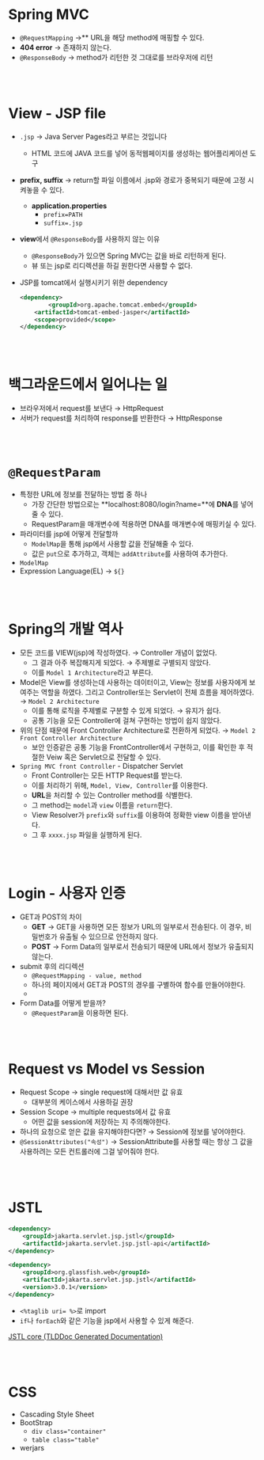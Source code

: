 # Spring MVC

- `@RequestMapping` →** URL을 해당 method에 매핑할 수 있다.
- **404 error** → 존재하지 않는다.
- `@ResponseBody` → method가 리턴한 것 그대로를 브라우저에 리턴

<br><br>

# View - JSP file

- `.jsp` → Java Server Pages라고 부르는 것입니다
    - HTML 코드에 JAVA 코드를 넣어 동적웹페이지를 생성하는 웹어플리케이션 도구
- **prefix, suffix** → return할 파일 이름에서 .jsp와 경로가 중복되기 때문에 고정 시켜놓을 수 있다.
    - **application.properties**
        - `prefix=PATH`
        - `suffix=.jsp`
- **view**에서 `@ResponseBody`를 사용하지 않는 이유
    - `@ResponseBody`가 있으면 Spring MVC는 값을 바로 리턴하게 된다.
    - 뷰 또는 jsp로 리디렉션을 하길 원한다면 사용할 수 없다.
- JSP를 tomcat에서 실행시키기 위한 dependency
    
    ```xml
    <dependency>
    		<groupId>org.apache.tomcat.embed</groupId>
        <artifactId>tomcat-embed-jasper</artifactId>
        <scope>provided</scope>
    </dependency>
    ```

<br><br>

# 백그라운드에서 일어나는 일

- 브라우저에서 request를 보낸다 → HttpRequest
- 서버가 request를 처리하여 response를 반환한다 → HttpResponse

<br><br>

# `@RequestParam`

- 특정한 URL에 정보를 전달하는 방법 중 하나
    - 가장 간단한 방법으로는 **localhost:8080/login?name=**에 **DNA**를 넣어줄 수 있다.
    - RequestParam을 매개변수에 적용하면 DNA를 매개변수에 매핑키실 수 있다.
- 파라미터를 jsp에 어떻게 전달할까
    - `ModelMap`을 통해 jsp에서 사용할 값을 전달해줄 수 있다.
    - 값은 `put`으로 추가하고, 객체는 `addAttribute`를 사용하여 추가한다.
- `ModelMap`
- Expression Language(EL) → `${}`

<br><br>

# Spring의 개발 역사

- 모든 코드를 VIEW(jsp)에 작성하였다. → Controller 개념이 없었다.
    - 그 결과 아주 복잡해지게 되었다. → 주제별로 구별되지 않았다.
    - 이를 `Model 1 Architecture`라고 부른다.
- Model은 View를 생성하는데 사용하는 데이터이고, View는 정보를 사용자에게 보여주는 역할을 하였다. 그리고 Controller또는 Servlet이 전체 흐름을 제어하였다. → `Model 2 Architecture`
    - 이를 통해 로직을 주제별로 구분할 수 있게 되었다. → 유지가 쉽다.
    - 공통 기능을 모든 Controller에 걸쳐 구현하는 방법이 쉽지 않았다.
- 위의 단점 때문에 Front Controller Architecture로 전환하게 되었다. → `Model 2 Front Controller Architecture`
    - 보안 인증같은 공통 기능을 FrontController에서 구현하고, 이를 확인한 후 적절한 Veiw 혹은 Servlet으로 전달할 수 있다.
- `Spring MVC front Controller` - Dispatcher Servlet
    - Front Controller는 모든 HTTP Request를 받는다.
    - 이를 처리하기 위해, `Model, View, Controller`를 이용한다.
    - **URL**을 처리할 수 있는 Controller method를 식별한다.
    - 그 method는 `model`과 `view` 이름을 `return`한다.
    - View Resolver가 `prefix`와 `suffix`를 이용하여 정확한 view 이름을 받아낸다.
    - 그 후 `xxxx.jsp` 파일을 실행하게 된다.

<br><br>

# Login - 사용자 인증

- GET과 POST의 차이
    - **GET** → GET을 사용하면 모든 정보가 URL의 일부로서 전송된다. 이 경우, 비밀번호가 유출될 수 있으므로 안전하지 않다.
    - **POST** → Form Data의 일부로서 전송되기 때문에 URL에서 정보가 유출되지 않는다.
- submit 후의 리디렉션
    - `@RequestMapping - value, method`
    - 하나의 페이지에서 GET과 POST의 경우를 구별하여 함수를 만들어야한다.
    - 
- Form Data를 어떻게 받을까?
    - `@RequestParam`을 이용하면 된다.

<br><br>

# Request vs Model vs Session

- Request Scope → single request에 대해서만 값 유효
    - 대부분의 케이스에서 사용하길 권장
- Session Scope → multiple requests에서 값 유효
    - 어떤 값을 session에 저장하는 지 주의해야한다.
- 하나의 요청으로 얻은 값을 유지해야한다면? → Session에 정보를 넣어야한다.
- `@SessionAttributes("속성")` → SessionAttribute를 사용할 때는 항상 그 값을 사용하려는 모든 컨트롤러에 그걸 넣어줘야 한다.

<br><br>

# JSTL

```xml
<dependency>
	<groupId>jakarta.servlet.jsp.jstl</groupId>
	<artifactId>jakarta.servlet.jsp.jstl-api</artifactId>
</dependency>

<dependency>
	<groupId>org.glassfish.web</groupId>
	<artifactId>jakarta.servlet.jsp.jstl</artifactId>
	<version>3.0.1</version>
</dependency>
```

- `<%taglib uri= %>`로 import
- `if`나 `forEach`와 같은 기능을 jsp에서 사용할 수 있게 해준다.

[JSTL core
          (TLDDoc Generated Documentation)](https://docs.oracle.com/javaee/5/jstl/1.1/docs/tlddocs/c/tld-summary.html)

<br><br>

# CSS

- Cascading Style Sheet
- BootStrap
    - `div class="container"`
    - `table class="table"`
- werjars
